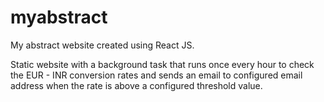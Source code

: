 # myabstract
My abstract website created using React JS. 


Static website with a background task that runs once every hour to check the EUR - INR conversion rates and sends an email to configured email address when the rate is above a configured threshold value.
